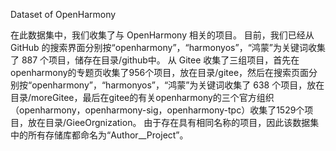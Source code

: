 Dataset of OpenHarmony

在此数据集中，我们收集了与 OpenHarmony 相关的项目。 目前，我们已经从 GitHub 的搜索界面分别按“openharmony”，“harmonyos”，“鸿蒙”为关键词收集了 887 个项目，储存在目录/github中。 从 Gitee 收集了三组项目，首先在openharmony的专题页收集了956个项目，放在目录/gitee，然后在搜索页面分别按“openharmony”，“harmonyos”，“鸿蒙”为关键词收集了 638 个项目，放在目录/moreGitee，最后在gitee的有关openharmony的三个官方组织（openharmony，openharmony-sig，openharmony-tpc）收集了1529个项目，放在目录/GieeOrgnization。 由于存在具有相同名称的项目，因此该数据集中的所有存储库都命名为“Author__Project”。
